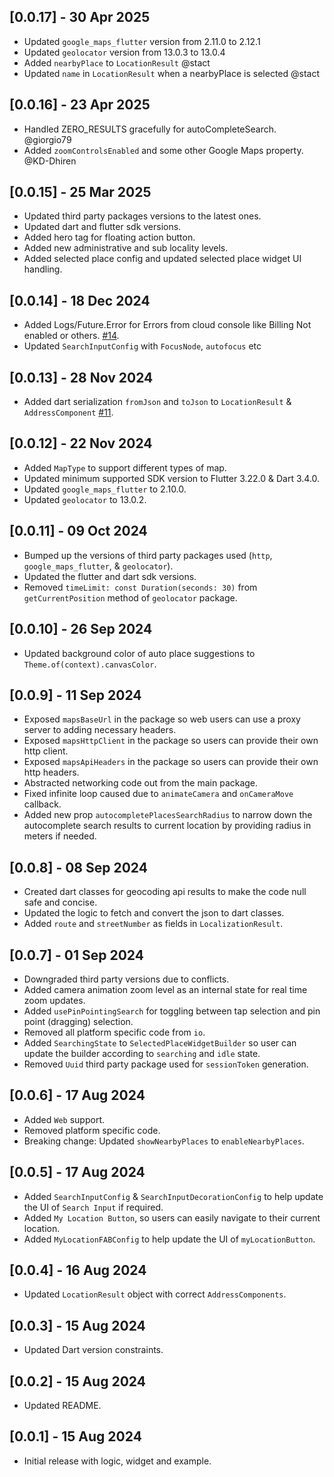 ## [0.0.17] - 30 Apr 2025

* Updated `google_maps_flutter` version from 2.11.0 to 2.12.1
* Updated `geolocator` version from 13.0.3 to 13.0.4
* Added `nearbyPlace` to `LocationResult` @stact
* Updated `name` in `LocationResult` when a nearbyPlace is selected @stact

## [0.0.16] - 23 Apr 2025

* Handled ZERO_RESULTS gracefully for autoCompleteSearch. @giorgio79
* Added `zoomControlsEnabled` and some other Google Maps property. @KD-Dhiren

## [0.0.15] - 25 Mar 2025

* Updated third party packages versions to the latest ones.
* Updated dart and flutter sdk versions.
* Added hero tag for floating action button.
* Added new administrative and sub locality levels.
* Added selected place config and updated selected place widget UI handling.

## [0.0.14] - 18 Dec 2024

* Added Logs/Future.Error for Errors from cloud console like Billing Not enabled or others. [#14](https://github.com/joafc96/place_picker_google/issues/14).
* Updated `SearchInputConfig` with `FocusNode`, `autofocus` etc

## [0.0.13] - 28 Nov 2024

* Added dart serialization `fromJson` and `toJson` to `LocationResult` & `AddressComponent` [#11](https://github.com/joafc96/place_picker_google/issues/11).

## [0.0.12] - 22 Nov 2024

* Added `MapType` to support different types of map.
* Updated minimum supported SDK version to Flutter 3.22.0 & Dart 3.4.0.
* Updated `google_maps_flutter` to 2.10.0.
* Updated `geolocator` to 13.0.2.

## [0.0.11] - 09 Oct 2024

* Bumped up the versions of third party packages used (`http`, `google_maps_flutter`, & `geolocator`).
* Updated the flutter and dart sdk versions.
* Removed `timeLimit: const Duration(seconds: 30)` from `getCurrentPosition` method of `geolocator` package.

## [0.0.10] - 26 Sep 2024

* Updated background color of auto place suggestions to `Theme.of(context).canvasColor`.

## [0.0.9] - 11 Sep 2024

* Exposed `mapsBaseUrl` in the package so web users can use a proxy server to adding necessary headers.
* Exposed `mapsHttpClient` in the package so users can provide their own http client.
* Exposed `mapsApiHeaders` in the package so users can provide their own http headers.
* Abstracted networking code out from the main package.
* Fixed infinite loop caused due to `animateCamera` and `onCameraMove` callback.
* Added new prop `autocompletePlacesSearchRadius` to narrow down the autocomplete search results to current location by providing radius in meters if needed.

## [0.0.8] - 08 Sep 2024

* Created dart classes for geocoding api results to make the code null safe and concise.
* Updated the logic to fetch and convert the json to dart classes. 
* Added `route` and `streetNumber` as fields in `LocalizationResult`.

## [0.0.7] - 01 Sep 2024

* Downgraded third party versions due to conflicts.
* Added camera animation zoom level as an internal state for real time zoom updates.
* Added `usePinPointingSearch` for toggling between tap selection and pin point (dragging) selection.
* Removed all platform specific code from `io`. 
* Added `SearchingState` to `SelectedPlaceWidgetBuilder` so user can update the builder according to `searching` and `idle` state.
* Removed `Uuid` third party package used for `sessionToken` generation.

## [0.0.6] - 17 Aug 2024

* Added `Web` support.
* Removed platform specific code.
* Breaking change: Updated `showNearbyPlaces` to `enableNearbyPlaces`.

## [0.0.5] - 17 Aug 2024

* Added `SearchInputConfig` & `SearchInputDecorationConfig` to help update the UI of `Search Input` if required.
* Added `My Location Button`, so users can easily navigate to their current location. 
* Added `MyLocationFABConfig` to help update the UI of `myLocationButton`.

## [0.0.4] - 16 Aug 2024

* Updated `LocationResult` object with correct `AddressComponents`.

## [0.0.3] - 15 Aug 2024

* Updated Dart version constraints.

## [0.0.2] - 15 Aug 2024

* Updated README.

## [0.0.1] - 15 Aug 2024

* Initial release with logic, widget and example.
